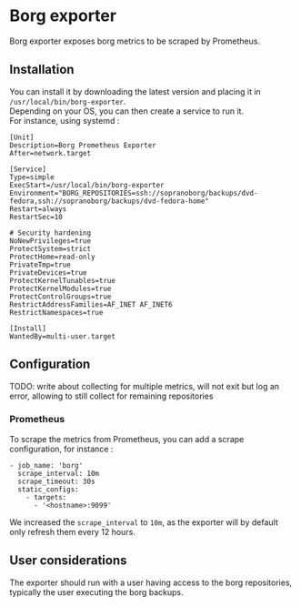 # Borg exporter

Borg exporter exposes borg metrics to be scraped by Prometheus.

## Installation

You can install it by downloading the latest version and placing it in `/usr/local/bin/borg-exporter`.  
Depending on your OS, you can then create a service to run it.  
For instance, using systemd :

```
[Unit]
Description=Borg Prometheus Exporter
After=network.target

[Service]
Type=simple
ExecStart=/usr/local/bin/borg-exporter
Environment="BORG_REPOSITORIES=ssh://sopranoborg/backups/dvd-fedora,ssh://sopranoborg/backups/dvd-fedora-home"
Restart=always
RestartSec=10

# Security hardening
NoNewPrivileges=true
ProtectSystem=strict
ProtectHome=read-only
PrivateTmp=true
PrivateDevices=true
ProtectKernelTunables=true
ProtectKernelModules=true
ProtectControlGroups=true
RestrictAddressFamilies=AF_INET AF_INET6
RestrictNamespaces=true

[Install]
WantedBy=multi-user.target
```

## Configuration

TODO: write about collecting for multiple metrics, will not exit but log an error, allowing to still collect for
remaining repositories

### Prometheus

To scrape the metrics from Prometheus, you can add a scrape configuration, for instance :

```
- job_name: 'borg'
  scrape_interval: 10m
  scrape_timeout: 30s
  static_configs:
    - targets:
      - '<hostname>:9099'
```

We increased the `scrape_interval` to `10m`, as the exporter will by default only refresh them every 12 hours. 

## User considerations

The exporter should run with a user having access to the borg repositories, typically the user executing the
borg backups.
